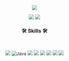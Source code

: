<div align=center>
<img src="https://capsule-render.vercel.app/api?type=waving&color=auto&height=300&section=header&text=kim%20ujin&fontSize=90&fontColor=FFFFFF" />
</div>

<div align=center>

  ![](https://github-profile-summary-cards.vercel.app/api/cards/profile-details?username=yujinkim0819&theme=solarized)
  ![](https://github-profile-summary-cards.vercel.app/api/cards/stats?username=yujinkim0819&theme=solarized) 
</div>

<h3 align="center">
  <b>🛠 Skills 🛠</b>
</h3>
<br/>
<p align="center">
  <img src="https://img.shields.io/badge/HTML5-E34F26?style=flat-square&logo=HTML5&logoColor=white"/> 
  <img alt="Java" src="https://img.shields.io/badge/java-%23ED8B00.svg?&style=flat-square&logo=java&logoColor=white"/>
  <img src="https://img.shields.io/badge/JavaScript-F7DF1E?style=flat-square&logo=JavaScript&logoColor=white"/>
  <img src="https://img.shields.io/badge/Android-3DDC84?style=flat-square&logo=Android&logoColor=white"/>
  <img src="https://img.shields.io/badge/CSS3-1572B6?style=flat-square&logo=CSS3&logoColor=white"/>
  <img src="https://img.shields.io/badge/c++-00599C?style=flat-square&logo=c%2B%2B&logoColor=white"/>
  <img src="https://img.shields.io/badge/MySQL-4479A1?style=flat-square&logo=MySQL&logoColor=white"/>
  <img src="https://img.shields.io/badge/Spring-CCEEFF?style=flat-square&logo=Android&logoColor=white"/>
<br/>
<br/>
